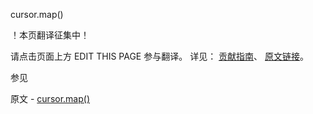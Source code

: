  cursor.map()

 ！本页翻译征集中！

请点击页面上方 EDIT THIS PAGE 参与翻译。
详见：
[贡献指南]( https://github.com/JinMuInfo/MongoDB-Manual-zh/blob/master/CONTRIBUTING.md )、
[原文链接](  https://docs.mongodb.com/manual/reference/method/cursor.map/  )。

 参见

原文 - [cursor.map()]( https://docs.mongodb.com/manual/reference/method/cursor.map/ )

